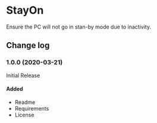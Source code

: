 # StayOn
Ensure the PC will not go in stan-by mode due to inactivity.

## Change log
### 1.0.0 (2020-03-21)
Initial Release
#### Added
- Readme
- Requirements
- License